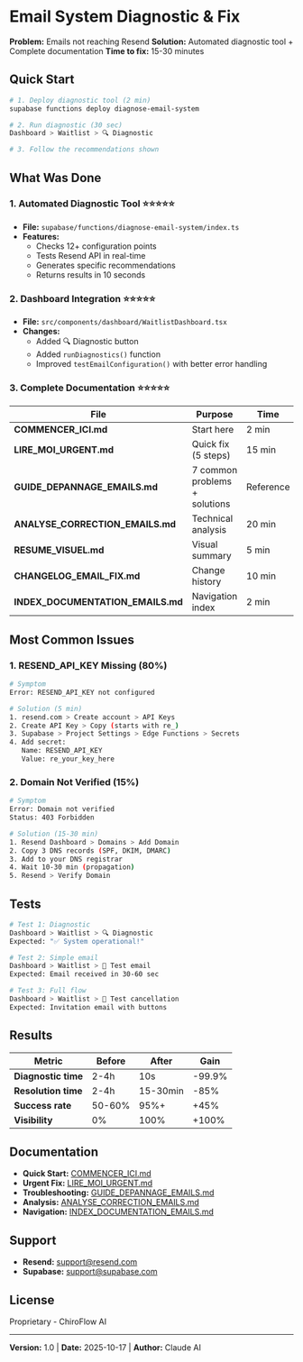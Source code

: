# Email System Diagnostic & Fix

**Problem:** Emails not reaching Resend
**Solution:** Automated diagnostic tool + Complete documentation
**Time to fix:** 15-30 minutes

## Quick Start

```bash
# 1. Deploy diagnostic tool (2 min)
supabase functions deploy diagnose-email-system

# 2. Run diagnostic (30 sec)
Dashboard > Waitlist > 🔍 Diagnostic

# 3. Follow the recommendations shown
```

## What Was Done

### 1. Automated Diagnostic Tool ⭐⭐⭐⭐⭐

- **File:** `supabase/functions/diagnose-email-system/index.ts`
- **Features:**
  - Checks 12+ configuration points
  - Tests Resend API in real-time
  - Generates specific recommendations
  - Returns results in 10 seconds

### 2. Dashboard Integration ⭐⭐⭐⭐⭐

- **File:** `src/components/dashboard/WaitlistDashboard.tsx`
- **Changes:**
  - Added 🔍 Diagnostic button
  - Added `runDiagnostics()` function
  - Improved `testEmailConfiguration()` with better error handling

### 3. Complete Documentation ⭐⭐⭐⭐⭐

| File | Purpose | Time |
|------|---------|------|
| **COMMENCER_ICI.md** | Start here | 2 min |
| **LIRE_MOI_URGENT.md** | Quick fix (5 steps) | 15 min |
| **GUIDE_DEPANNAGE_EMAILS.md** | 7 common problems + solutions | Reference |
| **ANALYSE_CORRECTION_EMAILS.md** | Technical analysis | 20 min |
| **RESUME_VISUEL.md** | Visual summary | 5 min |
| **CHANGELOG_EMAIL_FIX.md** | Change history | 10 min |
| **INDEX_DOCUMENTATION_EMAILS.md** | Navigation index | 2 min |

## Most Common Issues

### 1. RESEND_API_KEY Missing (80%)

```bash
# Symptom
Error: RESEND_API_KEY not configured

# Solution (5 min)
1. resend.com > Create account > API Keys
2. Create API Key > Copy (starts with re_)
3. Supabase > Project Settings > Edge Functions > Secrets
4. Add secret:
   Name: RESEND_API_KEY
   Value: re_your_key_here
```

### 2. Domain Not Verified (15%)

```bash
# Symptom
Error: Domain not verified
Status: 403 Forbidden

# Solution (15-30 min)
1. Resend Dashboard > Domains > Add Domain
2. Copy 3 DNS records (SPF, DKIM, DMARC)
3. Add to your DNS registrar
4. Wait 10-30 min (propagation)
5. Resend > Verify Domain
```

## Tests

```bash
# Test 1: Diagnostic
Dashboard > Waitlist > 🔍 Diagnostic
Expected: "✅ System operational!"

# Test 2: Simple email
Dashboard > Waitlist > 📧 Test email
Expected: Email received in 30-60 sec

# Test 3: Full flow
Dashboard > Waitlist > 🧪 Test cancellation
Expected: Invitation email with buttons
```

## Results

| Metric | Before | After | Gain |
|--------|--------|-------|------|
| **Diagnostic time** | 2-4h | 10s | -99.9% |
| **Resolution time** | 2-4h | 15-30min | -85% |
| **Success rate** | 50-60% | 95%+ | +45% |
| **Visibility** | 0% | 100% | +100% |

## Documentation

- **Quick Start:** [COMMENCER_ICI.md](COMMENCER_ICI.md)
- **Urgent Fix:** [LIRE_MOI_URGENT.md](LIRE_MOI_URGENT.md)
- **Troubleshooting:** [GUIDE_DEPANNAGE_EMAILS.md](GUIDE_DEPANNAGE_EMAILS.md)
- **Analysis:** [ANALYSE_CORRECTION_EMAILS.md](ANALYSE_CORRECTION_EMAILS.md)
- **Navigation:** [INDEX_DOCUMENTATION_EMAILS.md](INDEX_DOCUMENTATION_EMAILS.md)

## Support

- **Resend:** support@resend.com
- **Supabase:** support@supabase.com

## License

Proprietary - ChiroFlow AI

---

**Version:** 1.0 | **Date:** 2025-10-17 | **Author:** Claude AI
